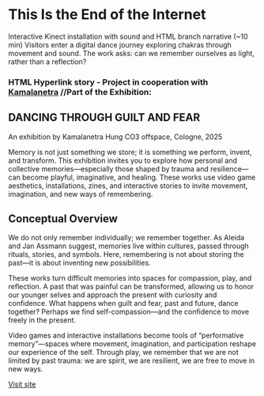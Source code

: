 
# This Is the End of the Internet

Interactive Kinect installation with sound and HTML branch narrative (~10 min)
Visitors enter a digital dance journey exploring chakras through movement and
sound. The work asks: can we remember ourselves as light, rather than a
reflection?

### HTML Hyperlink story - Project in cooperation with [Kamalanetra](https://www.kamalanetrahung.com/) //Part of the Exhibition:

## DANCING THROUGH GUILT AND FEAR
An exhibition by Kamalanetra Hung
CO3 offspace, Cologne, 2025

Memory is not just something we store; it is something we perform, invent, and
transform. This exhibition invites you to explore how personal and collective
memories—especially those shaped by trauma and resilience—can become
playful, imaginative, and healing. These works use video game aesthetics,
installations, zines, and interactive stories to invite movement, imagination, and
new ways of remembering.

## Conceptual Overview 

We do not only remember individually; we remember together. As Aleida and
Jan Assmann suggest, memories live within cultures, passed through rituals,
stories, and symbols. Here, remembering is not about storing the past—it is
about inventing new possibilities.

These works turn difficult memories into spaces for compassion, play, and
reflection. A past that was painful can be transformed, allowing us to honor our
younger selves and approach the present with curiosity and confidence. What
happens when guilt and fear, past and future, dance together? Perhaps we find
self-compassion—and the confidence to move freely in the present.

Video games and interactive installations become tools of “performative
memory”—spaces where movement, imagination, and participation reshape our
experience of the self. Through play, we remember that we are not limited by
past trauma: we are spirit, we are resilient, we are free to move in new ways.


[Visit site](https://koproduktionslabor.github.io/the_end_of_the_internet/1start1.html)
